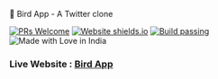 :hatched_chick: Bird App - A Twitter clone

[![PRs Welcome](https://img.shields.io/badge/PRs-welcome-brightgreen.svg?style=flat-square)](https://github.com/tarunsinghdev/bird-app/pulls)
[![Website shields.io](https://img.shields.io/website-up-down-green-red/http/shields.io.svg)](https://shop-on-emart.herokuapp.com/)
[![Build passing](https://img.shields.io/badge/Build-Passing-brightgreen.svg?style=flat-square)](https://shop-on-emart.herokuapp.com/)&nbsp;![Made with Love in India](https://madewithlove.org.in/badge.svg)

### Live Website : [Bird App](https://shop-on-emart.herokuapp.com/)
